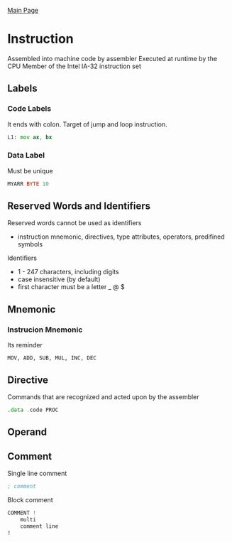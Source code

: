 [Main Page](../README.md)

# Instruction

Assembled into machine code by assembler Executed at runtime by the CPU Member of the Intel IA-32 instruction set

## Labels

### Code Labels

It ends with colon. Target of jump and loop instruction.

>

```asm
L1: mov ax, bx
```

### Data Label

Must be unique

>

```asm
MYARR BYTE 10
```

## Reserved Words and Identifiers

Reserved words cannot be used as identifiers

- instruction mnemonic, directives, type attributes, operators, predifined symbols

Identifiers

- 1 - 247 characters, including digits
- case insensitive (by default)
- first character must be a letter \_ @ $

## Mnemonic

### Instrucion Mnemonic

Its reminder

>

```
MOV, ADD, SUB, MUL, INC, DEC
```

## Directive

Commands that are recognized and acted upon by the assembler

>

```asm
.data .code PROC
```

## Operand

## Comment

Single line comment

>

```asm
; comment
```

Block comment

>

```asm
COMMENT !
    multi
    comment line
!
```
